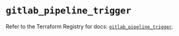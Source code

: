 # `gitlab_pipeline_trigger`

Refer to the Terraform Registry for docs: [`gitlab_pipeline_trigger`](https://registry.terraform.io/providers/gitlabhq/gitlab/18.5.0/docs/resources/pipeline_trigger).
